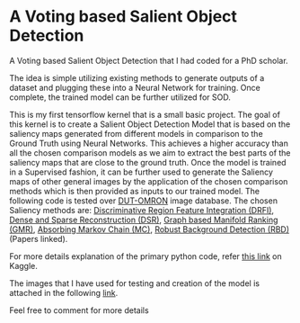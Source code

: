 # A Voting based Salient Object Detection
A Voting based Salient Object Detection that I had coded for a PhD scholar.

The idea is simple utilizing existing methods to generate outputs of a dataset and plugging these into a Neural Network for training. Once complete, the trained model can be further utilized for SOD.

This is my first tensorflow kernel that is a small basic project. The goal of this kernel is to create a Salient Object Detection Model that is based on the saliency maps generated from different models in comparison to the Ground Truth using Neural Networks. This achieves a higher accuracy than all the chosen comparison models as we aim to extract the best parts of the saliency maps that are close to the ground truth. Once the model is trained in a Supervised fashion, it can be further used to generate the Saliency maps of other general images by the application of the chosen comparison methods which is then provided as inputs to our trained model. The following code is tested over [DUT-OMRON](http://saliencydetection.net/dut-omron/) image database. The chosen Saliency methods are: [Discriminative Region Feature Integration (DRFI)](https://people.cs.umass.edu/~hzjiang/drfi/), [Dense and Sparse Reconstruction (DSR)](ieeexplore.ieee.org/document/6751481), [Graph based Manifold Ranking (GMR)](https://ieeexplore.ieee.org/document/6619251), [Absorbing Markov Chain (MC)](https://ieeexplore.ieee.org/document/6751317), [Robust Background Detection (RBD)](https://ieeexplore.ieee.org/document/6909756/) (Papers linked).

For more details explanation of the primary python code, refer [this link](https://www.kaggle.com/madhavan93/voting-based-salient-object-detection?scriptVersionId=8175537) on Kaggle.

The images that I have used for testing and creation of the model is attached in the following [link](https://drive.google.com/open?id=13PpabXPOuAB-QLqDVQ4oqlW5ZxWDGeZC).

Feel free to comment for more details
